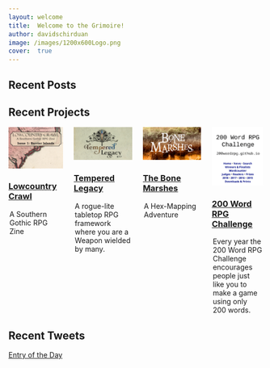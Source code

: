 ```yaml
---
layout: welcome
title:  Welcome to the Grimoire!
author: davidschirduan
image: /images/1200x600Logo.png
cover:  true
---
```

<!--author-->

## Recent Posts
<!--posts-->

## Recent Projects
<div class="columns">
<div class="column column-1-2">
    <article class="project-card">
      <a href="/lowcountry-crawl" class="no-hover no-print-link flip-project" tabindex="-1">
        <div class="project-card-img img sixteen-nine">
          <img src="/images/lowcountry-simple.png" alt="Lowcountry Crawl" sizes="(min-width: 90em) 22.5rem, (min-width: 54em) 19.5rem, (min-width: 42em) 17.5rem, 100vw">
        </div>
      </a>
      <h3 class="project-card-title">
        <a href="/lowcountry-crawl" class="flip-title">Lowcountry Crawl</a>
      </h3>
      <legend class="project-card-text fine faded">A Southern Gothic RPG Zine</legend>
    </article>
  </div>
  <div class="column column-1-2">
    <article class="project-card">
      <a href="/tempered-legacy" class="no-hover no-print-link flip-project" tabindex="-1">
        <div class="project-card-img img sixteen-nine">
          <img src="/images/temperedlegacy.png" alt="Tempered Legacy" sizes="(min-width: 90em) 22.5rem, (min-width: 54em) 19.5rem, (min-width: 42em) 17.5rem, 100vw">
        </div>
      </a>
      <h3 class="project-card-title">
        <a href="/tempered-legacy" class="flip-title">Tempered Legacy</a>
      </h3>
      <legend class="project-card-text fine faded">A rogue-lite tabletop RPG framework where you are a Weapon wielded by many.</legend>
    </article>
  </div>
  <div class="column column-1-2">
    <article class="project-card">
      <a href="/bone-marshes" class="no-hover no-print-link flip-project" tabindex="-1">
        <div class="project-card-img img sixteen-nine">
          <img src="/images/posts/bonemarshes_KS.jpg" alt="Bone Marshes" sizes="(min-width: 90em) 22.5rem, (min-width: 54em) 19.5rem, (min-width: 42em) 17.5rem, 100vw">
        </div>
      </a>
      <h3 class="project-card-title">
        <a href="/bone-marshes" class="flip-title">The Bone Marshes</a>
      </h3>
      <legend class="project-card-text fine faded">A Hex-Mapping Adventure</legend>
    </article>
  </div>
  <div class="column column-1-2">
    <article class="project-card">
      <a href="https://200wordrpg.github.io/" class="no-hover no-print-link flip-project" tabindex="-1">
        <div class="project-card-img img sixteen-nine">
          <img src="/images/posts/200site.png" alt="200 Word RPG Challenge" sizes="(min-width: 90em) 22.5rem, (min-width: 54em) 19.5rem, (min-width: 42em) 17.5rem, 100vw">
        </div>
      </a>
      <h3 class="project-card-title">
        <a href="https://200wordrpg.github.io/" class="flip-title">200 Word RPG Challenge</a>
      </h3>
      <legend class="project-card-text fine faded">Every year the 200 Word RPG Challenge encourages people just like you to make a game using only 200 words.</legend>
    </article>
  </div>
</div>

## Recent Tweets

<a class="twitter-timeline" data-show-replies="false" data-tweet-limit="5" data-chrome="noheader nofooter noscrollbar" data-dnt="true"
	  href="https://twitter.com/davidschirduan">Entry of the Day</a>

<script async src="//platform.twitter.com/widgets.js" charset="utf-8"></script>